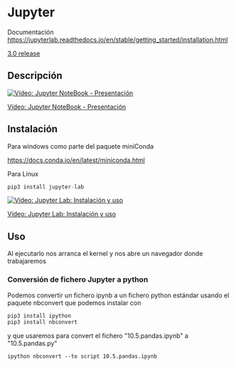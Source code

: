 # Jupyter

Documentación https://jupyterlab.readthedocs.io/en/stable/getting_started/installation.html


[3.0 release](https://blog.jupyter.org/jupyterlab-3-0-is-out-4f58385e25bb)

## Descripción

[![Vídeo: Jupyter NoteBook - Presentación](https://img.youtube.com/vi/i9YTHQoVMbI/0.jpg)](https://youtu.be/i9YTHQoVMbI)


[Vídeo: Jupyter NoteBook - Presentación](https://youtu.be/i9YTHQoVMbI)


## Instalación

Para windows como parte del paquete miniConda

https://docs.conda.io/en/latest/miniconda.html

Para Linux

```python
pip3 install jupyter-lab
```

[![Vídeo: Jupyter Lab: Instalación y uso](https://img.youtube.com/vi/sATI5vQvBSQ/0.jpg)](https://youtu.be/sATI5vQvBSQ)


[Vídeo: Jupyter Lab: Instalación y uso](https://youtu.be/sATI5vQvBSQ)


## Uso

Al ejecutarlo nos arranca el kernel y nos abre un navegador donde trabajaremos



### Conversión de fichero Jupyter a python

Podemos convertir un fichero ipynb a un fichero python estándar usando el paquete nbconvert que podemos instalar con

```python
pip3 install ipython 
pip3 install nbconvert
```

y que usaremos para convert el fichero "10.5.pandas.ipynb" a "10.5.pandas.py"

```shell
ipython nbconvert --to script 10.5.pandas.ipynb
```